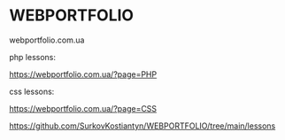 # WEBPORTFOLIO
webportfolio.com.ua

php lessons:

https://webportfolio.com.ua/?page=PHP


css lessons:

https://webportfolio.com.ua/?page=CSS

https://github.com/SurkovKostiantyn/WEBPORTFOLIO/tree/main/lessons
